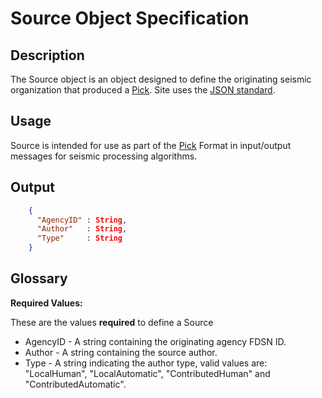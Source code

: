 # Source Object Specification

## Description

The Source object is an object designed to define the originating seismic
organization that produced a [Pick](Pick.md).
Site uses the [JSON standard](http://www.json.org).

## Usage

Source is intended for use as part of the [Pick](Pick.md) Format in input/output
messages for seismic processing algorithms.

## Output

```json
    {
      "AgencyID" : String,
      "Author"   : String,
      "Type"     : String
    }
```

## Glossary

**Required Values:**

These are the values **required** to define a Source

* AgencyID - A string containing the originating agency FDSN ID.
* Author - A string containing the source author.
* Type - A string indicating the author type, valid values are: "LocalHuman",
"LocalAutomatic", "ContributedHuman" and "ContributedAutomatic".
